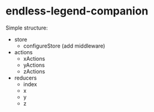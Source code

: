 # endless-legend-companion

Simple structure:
- store
  - configureStore (add middleware)
- actions
  - xActions
  - yActions
  - zActions
- reducers
  - index
  - x
  - y
  - z

